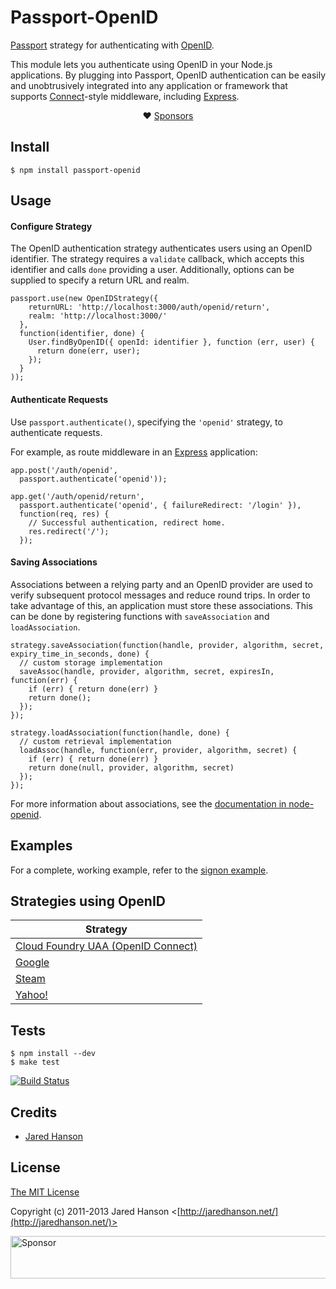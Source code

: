 # Passport-OpenID

[Passport](https://github.com/jaredhanson/passport) strategy for authenticating
with [OpenID](http://openid.net/).

This module lets you authenticate using OpenID in your Node.js applications.  By
plugging into Passport, OpenID authentication can be easily and unobtrusively
integrated into any application or framework that supports
[Connect](http://www.senchalabs.org/connect/)-style middleware, including
[Express](http://expressjs.com/).

<div align="center">

:heart: [Sponsors](https://www.passportjs.org/sponsors/?utm_source=github&utm_medium=referral&utm_campaign=passport-openid&utm_content=nav-sponsors)

</div>

## Install

    $ npm install passport-openid

## Usage

#### Configure Strategy

The OpenID authentication strategy authenticates users using an OpenID
identifier.  The strategy requires a `validate` callback, which accepts this
identifier and calls `done` providing a user.  Additionally, options can be
supplied to specify a return URL and realm.

    passport.use(new OpenIDStrategy({
        returnURL: 'http://localhost:3000/auth/openid/return',
        realm: 'http://localhost:3000/'
      },
      function(identifier, done) {
        User.findByOpenID({ openId: identifier }, function (err, user) {
          return done(err, user);
        });
      }
    ));

#### Authenticate Requests

Use `passport.authenticate()`, specifying the `'openid'` strategy, to
authenticate requests.

For example, as route middleware in an [Express](http://expressjs.com/)
application:

    app.post('/auth/openid',
      passport.authenticate('openid'));

    app.get('/auth/openid/return', 
      passport.authenticate('openid', { failureRedirect: '/login' }),
      function(req, res) {
        // Successful authentication, redirect home.
        res.redirect('/');
      });
      
#### Saving Associations

Associations between a relying party and an OpenID provider are used to verify
subsequent protocol messages and reduce round trips.  In order to take advantage
of this, an application must store these associations.  This can be done by
registering functions with `saveAssociation` and `loadAssociation`.

    strategy.saveAssociation(function(handle, provider, algorithm, secret, expiry_time_in_seconds, done) {
      // custom storage implementation
      saveAssoc(handle, provider, algorithm, secret, expiresIn, function(err) {
        if (err) { return done(err) }
        return done();
      });
    });

    strategy.loadAssociation(function(handle, done) {
      // custom retrieval implementation
      loadAssoc(handle, function(err, provider, algorithm, secret) {
        if (err) { return done(err) }
        return done(null, provider, algorithm, secret)
      });
    });

For more information about associations, see the [documentation in node-openid](https://github.com/havard/node-openid#storing-association-state).

## Examples

For a complete, working example, refer to the [signon example](https://github.com/jaredhanson/passport-openid/tree/master/examples/signon).

## Strategies using OpenID

<table>
  <thead>
    <tr><th>Strategy</th></tr>
  </thead>
  <tbody>
     <tr><td><a href="https://github.com/rajaraodv/passport-cloudfoundry-openidconnect">Cloud Foundry UAA (OpenID Connect)</a></td></tr>
    <tr><td><a href="https://github.com/jaredhanson/passport-google">Google</a></td></tr>
    <tr><td><a href="https://github.com/liamcurry/passport-steam">Steam</a></td></tr>
    <tr><td><a href="https://github.com/jaredhanson/passport-yahoo">Yahoo!</a></td></tr>
  </tbody>
</table>

## Tests

    $ npm install --dev
    $ make test

[![Build Status](https://secure.travis-ci.org/jaredhanson/passport-openid.png)](http://travis-ci.org/jaredhanson/passport-openid)

## Credits

  - [Jared Hanson](http://github.com/jaredhanson)

## License

[The MIT License](http://opensource.org/licenses/MIT)

Copyright (c) 2011-2013 Jared Hanson <[http://jaredhanson.net/](http://jaredhanson.net/)>

<a target='_blank' rel='nofollow' href='https://app.codesponsor.io/link/vK9dyjRnnWsMzzJTQ57fRJpH/jaredhanson/passport-openid'>  <img alt='Sponsor' width='888' height='68' src='https://app.codesponsor.io/embed/vK9dyjRnnWsMzzJTQ57fRJpH/jaredhanson/passport-openid.svg' /></a>
